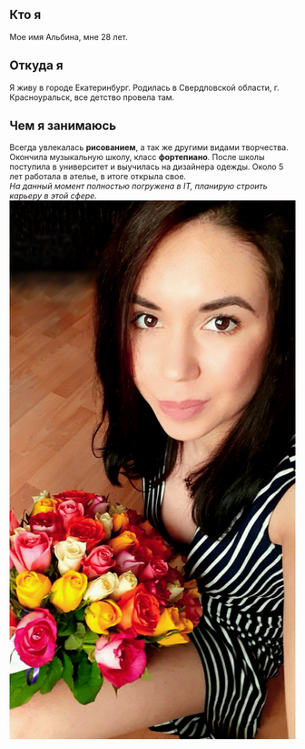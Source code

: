 ## Кто я
Мое имя Альбина, мне 28 лет.
## Откуда я
Я живу в городе Екатеринбург. Родилась в Свердловской области, г. Красноуральск, все детство провела там.<br/>
## Чем я занимаюсь
Всегда увлекалась **рисованием**, а так же другими видами творчества. Окончила музыкальную школу, класс **фортепиано**. После школы поступила в университет  и выучилась на дизайнера одежды. Около 5 лет работала в ателье, в итоге открыла свое. <br/>
*На данный момент полностью погружена в IT, планирую строить карьеру в этой сфере.*
![photo](/img/IMG_1662.JPEG)

